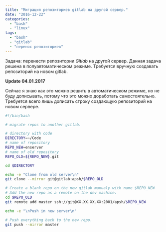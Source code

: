 ```yaml
---
title: "Миграция репозиториев gitlab на другой сервер."
date: "2016-12-22"
categories: 
  - "bash"
  - "linux"
tags: 
  - "bash"
  - "gitlab"
  - "перенос репозиториев"
---
```


<!--more-->

Задача: перенести репозитории *Gitlab* на другой сервер. Данная задача решена в полуавтоматическом режиме.
Требуется вручную создавать репозиторий на новом gitlab.

**Update 04.01.2017**

Сейчас я знаю как это можно решить в автоматическом режиме, но не буду дописывать, потому что это можно доработать самостоятельно.
Требуется всего лишь дописать строку создающую репозиторий на новом сервере.

```bash
#!/bin/bash

# migrate repos to another gitlab.

# directory with code
DIRECTORY=~/Code
# name of repository
REPO_NEW=enserver
# name of old repository
REPO_OLD=${REPO_NEW}.git

cd $DIRECTORY

echo -e "Clone from old server\n"
git clone --mirror git@gitlab:apsh/$REPO_OLD

# Create a blank repo on the new gitlab manualy with name $REPO_NEW
# Add the new repo as a remote on the dev machine.
cd $REPO_OLD
git remote add master ssh://git@XX.XX.XX.XX:2001/apsh/$REPO_NEW

echo -e "\nPush in new server\n"

# Push everything back to the new repo.
git push --mirror master

```
